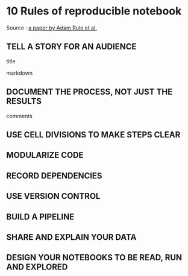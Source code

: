 # 10 Rules of reproducible notebook

Source : [a paper by Adam Rule et al.](https://journals.plos.org/ploscompbiol/article?id=10.1371/journal.pcbi.1007007#pcbi.1007007.ref015)

## TELL A STORY FOR AN AUDIENCE

title

markdown

## DOCUMENT THE PROCESS, NOT JUST THE RESULTS

comments

## USE CELL DIVISIONS TO MAKE STEPS CLEAR

## MODULARIZE CODE

## RECORD DEPENDENCIES

## USE VERSION CONTROL

## BUILD A PIPELINE

## SHARE AND EXPLAIN YOUR DATA

## DESIGN YOUR NOTEBOOKS TO BE READ, RUN AND EXPLORED


